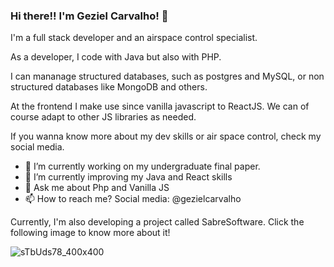 ### Hi there!! I'm Geziel Carvalho! 👋

I'm a full stack developer and an airspace control specialist.

As a developer, I code with Java but also with PHP.

I can mananage structured databases, such as postgres and MySQL, or non structured databases like MongoDB and others.

At the frontend I make use since vanilla javascript to ReactJS. We can of course adapt to other JS libraries as needed.

If you wanna know more about my dev skills or air space control, check my social media.

- 🔭 I’m currently working on my undergraduate final paper.
- 🌱 I’m currently improving my Java and React skills
- 💬 Ask me about Php and Vanilla JS
- 📫 How to reach me? Social media: @gezielcarvalho

Currently, I'm also developing a project called SabreSoftware. Click the following image to know more about it!

![sTbUds78_400x400](https://sabresoftware.com.br)

<!--
**gezielcarvalho/gezielcarvalho** is a ✨ _special_ ✨ repository because its `README.md` (this file) appears on your GitHub profile.

Here are some ideas to get you started:

- 🔭 I’m currently working on ...
- 🌱 I’m currently learning ...
- 👯 I’m looking to collaborate on ...
- 🤔 I’m looking for help with ...
- 💬 Ask me about ...
- 📫 How to reach me: ...
- 😄 Pronouns: ...
- ⚡ Fun fact: ...
-->
